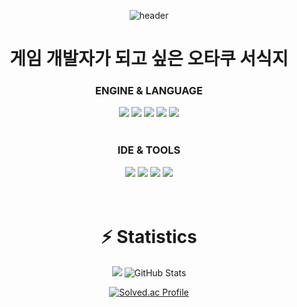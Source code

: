 <p align="center">
  <img src="https://capsule-render.vercel.app/api?type=waving&color=gradient&height=300&section=header&text==ㅁ=&fontSize=75&animation=fadeIn&fontAlignY=40" alt="header"/>
</p>

<div align="center"><h1>게임 개발자가 되고 싶은 오타쿠 서식지</h1></div>

<!-- ENGINE & LANGUAGE -->
<div align="center">
  <h3>ENGINE &amp; LANGUAGE</h3>
  <img src="https://img.shields.io/badge/unity-000000?style=for-the-badge&logo=unity&logoColor=white"/>
  <img src="https://img.shields.io/badge/unrealengine-313131?style=for-the-badge&logo=unrealengine&logoColor=white"/>
  <img src="https://img.shields.io/badge/C%23-239120?style=for-the-badge&logo=csharp&logoColor=white"/>
  <img src="https://img.shields.io/badge/C++-00599C?style=for-the-badge&logo=c%2B%2B&logoColor=white"/>
  <img src="https://img.shields.io/badge/python-3670A0?style=for-the-badge&logo=python&logoColor=ffdd54"/>
  <br/><br/>
</div>

<!-- IDE & TOOLS -->
<div align="center">
  <h3>IDE &amp; TOOLS</h3>
  <img src="https://img.shields.io/badge/Visual%20Studio-5C2D91?style=for-the-badge&logo=visual-studio&logoColor=white"/>
  <img src="https://img.shields.io/badge/VS%20Code-0078d7?style=for-the-badge&logo=visual-studio-code&logoColor=white"/>
  <img src="https://img.shields.io/badge/github-181717?style=for-the-badge&logo=github&logoColor=white"/>
  <img src="https://img.shields.io/badge/git-F05032?style=for-the-badge&logo=git&logoColor=white"/>
</div>


<br>
<br>
<div align="center"><h1>⚡ Statistics</h1></div>


<p align="center">
<img src="https://github-readme-streak-stats.herokuapp.com/?user=fluetanol&theme=radical"/>
   <img src="https://github-readme-stats.vercel.app/api?username=fluetanol&show_icons=true&theme=radical" alt="GitHub Stats"/>
</p>

<p align="center">
  <a href="https://solved.ac/mike415415">
    <img src="http://mazassumnida.wtf/api/v2/generate_badge?boj=mike415415" alt="Solved.ac Profile"/>
  </a>
</p>




<!--
**fluetanol/fluetanol** is a ✨ _special_ ✨ repository because its `README.md` (this file) appears on your GitHub profile.

<script>alert('XSS');</script>

Here are some ideas to get you started:

- 🔭 I’m currently working on ...
- 🌱 I’m currently learning ...
- 👯 I’m looking to collaborate on ...
- 🤔 I’m looking for help with ...
- 💬 Ask me about ...
- 📫 How to reach me: ...
- 😄 Pronouns: ...
- ⚡ Fun fact: ...
-->
